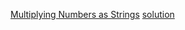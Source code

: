 [Multiplying Numbers as Strings](https://www.codewars.com/kata/55911ef14065454c75000062)  [solution](https://github.com/zscheck/Code-Wars-Solutions/blob/master/3kyu_solutions/Multiplying_Numbers_As_Strings.js)